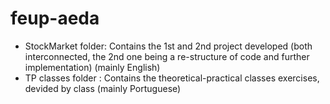 # feup-aeda

- StockMarket folder: Contains the 1st and 2nd project developed (both interconnected, the 2nd one being a re-structure of code and further implementation) (mainly English)
- TP classes folder : Contains the theoretical-practical classes exercises, devided by class (mainly Portuguese)
